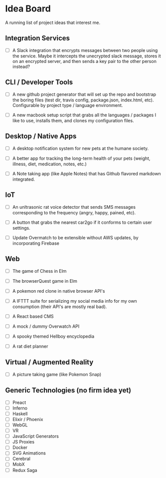 # Idea Board
A running list of project ideas that interest me.


## Integration Services
- [ ] A Slack integration that encrypts messages between two people using the service. Maybe it intercepts the unecrypted slack message, stores it on an encrypted server, and then sends a key pair to the other person instead?  


## CLI / Developer Tools  
- [ ] A new github project generator that will set up the repo and bootstrap the boring files (test dir, travis config, package.json, index.html, etc). Configurable by project type / language environment.  
- [ ] A new macbook setup script that grabs all the languages / packages I like to use, installs them, and clones my configuration files.  


## Desktop / Native Apps
- [ ] A desktop notification system for new pets at the humane society.  
- [ ] A better app for tracking the long-term health of your pets (weight, illness, diet, medication, notes, etc.)  
- [ ] A Note taking app (like Apple Notes) that has Github flavored markdown integrated.


## IoT
- [ ] An unltrasonic rat voice detector that sends SMS messages corresponding to the frequency (angry, happy, pained, etc).  
- [ ] A button that grabs the nearest car2go if it conforms to certain user settings.  
- [ ] Update Overmatch to be extensible without AWS updates, by incorporating Firebase  


## Web
- [ ] The game of Chess in Elm  
- [ ] The browserQuest game in Elm  
- [ ] A pokemon red clone in native browser API's  
- [ ] A IFTTT suite for serializing my social media info for my own consumption (their API's are mostly real bad).  
- [ ] A React based CMS  
- [ ] A mock / dummy Overwatch API  
- [ ] A spooky themed Hellboy encyclopedia  
- [ ] A rat diet planner


## Virtual / Augmented Reality  
- [ ] A picture taking game (like Pokemon Snap)


## Generic Technologies (no firm idea yet)
- [ ] Preact  
- [ ] Inferno
- [ ] Haskell  
- [ ] Elixir / Phoenix  
- [ ] WebGL  
- [ ] VR  
- [ ] JavaScript Generators  
- [ ] JS Proxies  
- [ ] Docker  
- [ ] SVG Animations
- [ ] Cerebral  
- [ ] MobX
- [ ] Redux Saga
